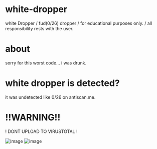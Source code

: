 # white-dropper
white Dropper / fud(0/26) dropper / for educational purposes only. / all responsibility rests with the user.

# about
sorry for this worst code... i was drunk.

# white dropper is detected?
it was undetected like 0/26 on antiscan.me.

# !!WARNING!!
! DONT UPLOAD TO VIRUSTOTAL !

![image](https://github.com/walkpot/white-dropper/assets/139298949/c92eea17-5b4f-419f-99ca-13ddb03cd626)
![image](https://github.com/walkpot/white-dropper/assets/139298949/d5ffa3c2-5bd4-4fc6-a1ae-676447fa2aef)
